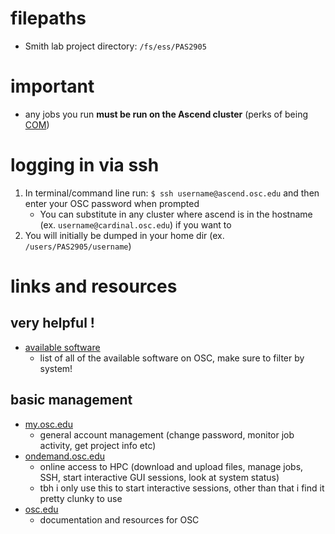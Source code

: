 # filepaths

- Smith lab project directory: ``/fs/ess/PAS2905``

# important

- any jobs you run **must be run on the Ascend cluster** (perks of being [COM](https://www.osc.edu/resources/technical_support/supercomputers/ascend/osu_college_of_medicine_compute_service))


# logging in via ssh

1. In terminal/command line run: 
  `` $ ssh username@ascend.osc.edu ``
  and then enter your OSC password when prompted
     - You can substitute in any cluster where ascend is in the hostname (ex. ``username@cardinal.osc.edu``) if you want to
1. You will initially be dumped in your home dir (ex. ``/users/PAS2905/username``)

# links and resources

## very helpful !

- [available software](https://www.osc.edu/resources/available_software/browse_software)
  - list of all of the available software on OSC, make sure to filter by system! 

## basic management

- [my.osc.edu](https://my.osc.edu/)
  - general account management (change password, monitor job activity, get project info etc)
- [ondemand.osc.edu](https://ondemand.osc.edu/)
  - online access to HPC (download and upload files, manage jobs, SSH, start interactive GUI sessions, look at system status)
  - tbh i only use this to start interactive sessions, other than that i find it pretty clunky to use
- [osc.edu](https://www.osc.edu/)
  - documentation and resources for OSC

